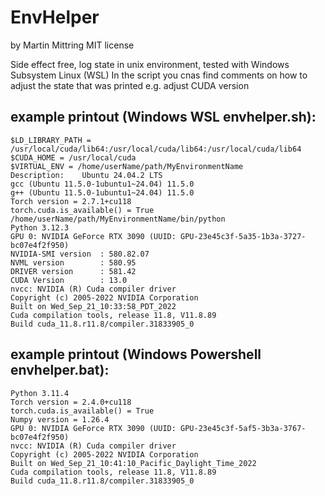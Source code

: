 # EnvHelper 

by Martin Mittring
MIT license

Side effect free, log state in unix environment, tested with Windows Subsystem Linux (WSL)
In the script you cnas find comments on how to adjust the state that was printed e.g. adjust CUDA version 

## example printout (Windows WSL envhelper.sh):

```shell
$LD_LIBRARY_PATH = /usr/local/cuda/lib64:/usr/local/cuda/lib64:/usr/local/cuda/lib64
$CUDA_HOME = /usr/local/cuda
$VIRTUAL_ENV = /home/userName/path/MyEnvironmentName
Description:    Ubuntu 24.04.2 LTS
gcc (Ubuntu 11.5.0-1ubuntu1~24.04) 11.5.0
g++ (Ubuntu 11.5.0-1ubuntu1~24.04) 11.5.0
Torch version = 2.7.1+cu118
torch.cuda.is_available() = True
/home/userName/path/MyEnvironmentName/bin/python
Python 3.12.3
GPU 0: NVIDIA GeForce RTX 3090 (UUID: GPU-23e45c3f-5a35-1b3a-3727-bc07e4f2f950)
NVIDIA-SMI version  : 580.82.07
NVML version        : 580.95
DRIVER version      : 581.42
CUDA Version        : 13.0
nvcc: NVIDIA (R) Cuda compiler driver
Copyright (c) 2005-2022 NVIDIA Corporation
Built on Wed_Sep_21_10:33:58_PDT_2022
Cuda compilation tools, release 11.8, V11.8.89
Build cuda_11.8.r11.8/compiler.31833905_0
```

## example printout (Windows Powershell envhelper.bat):

```shell
Python 3.11.4
Torch version = 2.4.0+cu118
torch.cuda.is_available() = True
Numpy version = 1.26.4
GPU 0: NVIDIA GeForce RTX 3090 (UUID: GPU-23e45c3f-5af5-3b3a-3767-bc07e4f2f950)
nvcc: NVIDIA (R) Cuda compiler driver
Copyright (c) 2005-2022 NVIDIA Corporation
Built on Wed_Sep_21_10:41:10_Pacific_Daylight_Time_2022
Cuda compilation tools, release 11.8, V11.8.89
Build cuda_11.8.r11.8/compiler.31833905_0
```
